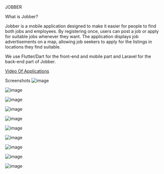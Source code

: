 JOBBER

What is Jobber?

 Jobber is a mobile application designed to make it easier for people to find both jobs and 
employees. By registering once, users can post a job or apply for suitable jobs whenever they 
want. The application displays job advertisements on a map, allowing job seekers to apply for 
the listings in locations they find suitable.

 We use Flutter/Dart for the front-end and mobile part and Laravel for the back-end part of Jobber.
 
 [Video Of Applications](https://youtu.be/C3D881L8bXY)
 
 
 Screenshots
![image](https://github.com/canucar7/jobber/assets/74326628/1ada173c-5461-46f8-a5cd-91f4b558b0f8)

![image](https://github.com/canucar7/jobber/assets/74326628/fcb03f13-dc43-4647-9cda-602e2eeeb049)

![image](https://github.com/canucar7/jobber/assets/74326628/0d7dadb5-84bb-4548-a730-f6df6bd4c76f)

![image](https://github.com/canucar7/jobber/assets/74326628/6ed598c9-3212-4b38-bfba-40845678fe41)

![image](https://github.com/canucar7/jobber/assets/74326628/4e54a4ad-b044-4154-86b3-5c79e48a43d6)

![image](https://github.com/canucar7/jobber/assets/74326628/1d37034a-7d83-47e3-a735-36147f10e583)

![image](https://github.com/canucar7/jobber/assets/74326628/5f2e5978-7685-4f9f-bb55-0b43c6b9bf83)

![image](https://github.com/canucar7/jobber/assets/74326628/6cb44d66-57ac-4eda-b343-5d8aab44e0cd)

![image](https://github.com/canucar7/jobber/assets/74326628/3784729d-9126-4423-bae8-93a2917a9adf)

![image](https://github.com/canucar7/jobber/assets/74326628/94a2395d-0868-4e37-8d61-1ef903bd46f2)











